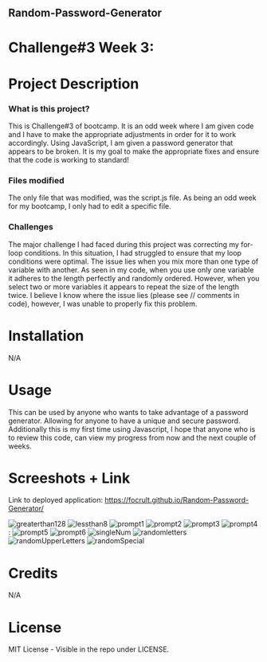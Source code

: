 ## Random-Password-Generator
# Challenge#3 Week 3:
# Project Description
### What is this project?
This is Challenge#3 of bootcamp. It is an odd week where I am given code and I have to make the appropriate adjustments in order for it to work accordingly. Using JavaScript, I am given a password generator that appears to be broken. It is my goal to make the appropriate fixes and ensure that the code is working to standard!

### Files modified
The only file that  was modified, was the script.js file. As being an odd week for my bootcamp, I only had to edit a specific file.

### Challenges
The major challenge I had faced during this project was correcting my for-loop conditions. In this situation, I had struggled to ensure that my loop conditions were optimal. The issue lies when you mix more than one type of variable with another. As seen in my code, when you use only one variable it adheres to the length perfectly and randomly ordered. However, when you select two or more variables it appears to repeat the size of the length twice. I believe I know where the issue lies (please see // comments in code), however, I was unable to properly fix this problem.

# Installation
N/A

# Usage
This can be used by anyone who wants to take advantage of a password generator. Allowing for anyone to have a unique and secure password. Additionally this is my first time using Javascript, I hope that anyone who is to review this code, can view my progress from now and the next couple of weeks.


# Screeshots + Link
Link to deployed application: https://focrult.github.io/Random-Password-Generator/

![greaterthan128](https://user-images.githubusercontent.com/114898970/205080970-96b6e31f-5c5f-4e9e-8ef1-4cb221a789fb.png)
![lessthan8](https://user-images.githubusercontent.com/114898970/205080984-bdff7f5e-69d7-41ca-8275-786a3b0d75f0.png)
![prompt1](https://user-images.githubusercontent.com/114898970/205080988-566ebe8a-fb4f-4630-84d3-b25c9c6fac3b.png)
![prompt2](https://user-images.githubusercontent.com/114898970/205080995-6f052d4d-96a8-4cc0-a7d6-d2038c184086.png)
![prompt3](https://user-images.githubusercontent.com/114898970/205080999-91f19490-1bab-440f-aa33-d5afc280fedb.png)
![prompt4](https://user-images.githubusercontent.com/114898970/205081005-571d1673-f30e-482b-9128-7a64dddd3038.png): 
![prompt5](https://user-images.githubusercontent.com/114898970/205080959-58ad3d71-681d-49a3-a665-2c97d6a29f16.png)
![prompt6](https://user-images.githubusercontent.com/114898970/205080968-508645ff-d57b-4906-8d7d-70f99efb0427.png)
![singleNum](https://user-images.githubusercontent.com/114898970/205080979-38520c97-031a-4fee-9961-a08d443987e9.png)
![randomletters](https://user-images.githubusercontent.com/114898970/205080972-501fbfc9-a229-4b31-8217-cf62b97508d2.png)
![randomUpperLetters](https://user-images.githubusercontent.com/114898970/205080978-d5948644-9b65-4624-b526-99fdc438eb82.png)
![randomSpecial](https://user-images.githubusercontent.com/114898970/205080987-01c04d2e-3417-4186-8fa1-cbeafbe0cc2d.png)

# Credits
N/A

# License
MIT License - Visible in the repo under LICENSE.

